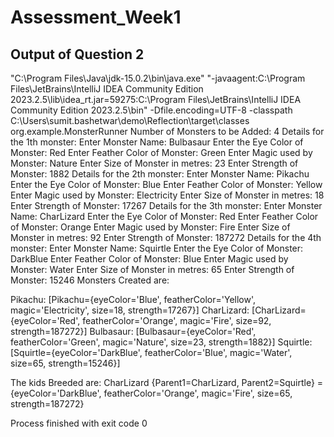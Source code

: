 # Assessment_Week1
## Output of Question 2
"C:\Program Files\Java\jdk-15.0.2\bin\java.exe" "-javaagent:C:\Program Files\JetBrains\IntelliJ IDEA Community Edition 2023.2.5\lib\idea_rt.jar=59275:C:\Program Files\JetBrains\IntelliJ IDEA Community Edition 2023.2.5\bin" -Dfile.encoding=UTF-8 -classpath C:\Users\sumit.bashetwar\demo\Reflection\target\classes org.example.MonsterRunner
Number of Monsters to be Added: 
4
Details for the 1th monster:
Enter Monster Name: 
Bulbasaur
Enter the Eye Color of Monster: 
Red
Enter Feather Color of Monster: 
Green
Enter Magic used by Monster: 
Nature
Enter Size of Monster in metres: 
23
Enter Strength of Monster: 
1882
Details for the 2th monster:
Enter Monster Name: 
Pikachu
Enter the Eye Color of Monster: 
Blue
Enter Feather Color of Monster: 
Yellow
Enter Magic used by Monster: 
Electricity
Enter Size of Monster in metres: 
18
Enter Strength of Monster: 
17267
Details for the 3th monster:
Enter Monster Name: 
CharLizard
Enter the Eye Color of Monster: 
Red
Enter Feather Color of Monster: 
Orange
Enter Magic used by Monster: 
Fire
Enter Size of Monster in metres: 
92
Enter Strength of Monster: 
187272
Details for the 4th monster:
Enter Monster Name: 
Squirtle
Enter the Eye Color of Monster: 
DarkBlue
Enter Feather Color of Monster: 
Blue
Enter Magic used by Monster: 
Water
Enter Size of Monster in metres: 
65
Enter Strength of Monster: 
15246
Monsters Created are:

Pikachu: [Pikachu={eyeColor='Blue', featherColor='Yellow', magic='Electricity', size=18, strength=17267}]
CharLizard: [CharLizard={eyeColor='Red', featherColor='Orange', magic='Fire', size=92, strength=187272}]
Bulbasaur: [Bulbasaur={eyeColor='Red', featherColor='Green', magic='Nature', size=23, strength=1882}]
Squirtle: [Squirtle={eyeColor='DarkBlue', featherColor='Blue', magic='Water', size=65, strength=15246}]

The kids Breeded are:
CharLizard {Parent1=CharLizard, Parent2=Squirtle}
={eyeColor='DarkBlue', featherColor='Orange', magic='Fire', size=65, strength=187272}

Process finished with exit code 0
